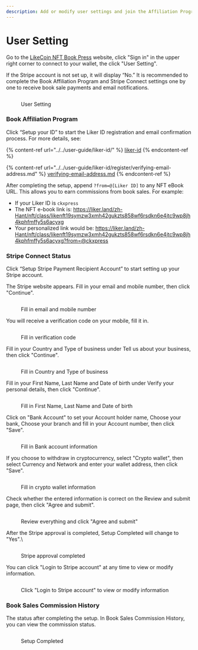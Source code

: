 ```yaml
---
description: Add or modify user settings and join the Affiliation Program
---
```


# User Setting

Go to the [LikeCoin NFT Book Press](https://likecoin.github.io/nft-book-press/) website, click "Sign in" in the upper right corner to connect to your wallet, the click "User Setting".

If the Stripe account is not set up, it will display “No.” It is recommended to complete the Book Affiliation Program and Stripe Connect settings one by one to receive book sale payments and email notifications.

<figure><img src="../../.gitbook/assets/Manage Stripe Account 1.png" alt=""><figcaption><p>User Setting</p></figcaption></figure>

### Book Affiliation Program <a href="#book-affiliation-program" id="book-affiliation-program"></a>

Click “Setup your ID” to start the Liker ID registration and email confirmation process. For more details, see:

{% content-ref url="../../user-guide/liker-id/" %}
[liker-id](../../user-guide/liker-id/)
{% endcontent-ref %}

{% content-ref url="../../user-guide/liker-id/register/verifying-email-address.md" %}
[verifying-email-address.md](../../user-guide/liker-id/register/verifying-email-address.md)
{% endcontent-ref %}

After completing the setup, append `?from=@[Liker ID]` to any NFT eBook URL. This allows you to earn commissions from book sales. For example:

* If your Liker ID is `ckxpress`
* The NFT e-book link is: https://liker.land/zh-Hant/nft/class/likenft19symzw3xmh42gukzts858wf6rsdkn6e4jtc9wp8jh4kphfmffy5s6acyxg
* Your personalized link would be: https://liker.land/zh-Hant/nft/class/likenft19symzw3xmh42gukzts858wf6rsdkn6e4jtc9wp8jh4kphfmffy5s6acyxg?from=@ckxpress

### Stripe Connect Status <a href="#stripe-connect-status" id="stripe-connect-status"></a>

Click “Setup Stripe Payment Recipient Account” to start setting up your Stripe account.

The Stripe website appears. Fill in your email and mobile number, then click "Continue".

<figure><img src="../../.gitbook/assets/Manage Stripe Account 2.png" alt=""><figcaption><p>Fill in email and mobile number</p></figcaption></figure>

You will receive a verification code on your mobile, fill it in.

<figure><img src="../../.gitbook/assets/Manage Stripe Account 3.png" alt=""><figcaption><p>Fill in verification code</p></figcaption></figure>

Fill in your Country and Type of business under Tell us about your business, then click "Continue".

<figure><img src="../../.gitbook/assets/Manage Stripe Account 4.png" alt=""><figcaption><p>Fill in Country and Type of business</p></figcaption></figure>

Fill in your First Name, Last Name and Date of birth under Verify your personal details, then click "Continue".

<figure><img src="../../.gitbook/assets/Manage Stripe Account 5.png" alt=""><figcaption><p>Fill in First Name, Last Name and Date of birth</p></figcaption></figure>

Click on "Bank Account" to set your Account holder name, Choose your bank, Choose your branch and fill in your Account number, then click "Save".

<figure><img src="../../.gitbook/assets/Manage Stripe Account 6.png" alt=""><figcaption><p>Fill in Bank account information</p></figcaption></figure>

If you choose to withdraw in cryptocurrency, select "Crypto wallet", then select Currency and Network and enter your wallet address, then click "Save".

<figure><img src="../../.gitbook/assets/Manage Stripe Account 7.png" alt=""><figcaption><p>Fill in crypto wallet information</p></figcaption></figure>

Check whether the entered information is correct on the Review and submit page, then click "Agree and submit".

<figure><img src="../../.gitbook/assets/Manage Stripe Account 8.png" alt=""><figcaption><p>Review everything and click "Agree and submit"</p></figcaption></figure>

After the Stripe approval is completed, Setup Completed will change to "Yes".\


<figure><img src="../../.gitbook/assets/Manage Stripe Account 9.png" alt=""><figcaption><p>Stripe approval completed</p></figcaption></figure>

You can click "Login to Stripe account" at any time to view or modify information.

<figure><img src="../../.gitbook/assets/Manage Stripe Account 19.png" alt=""><figcaption><p>Click "Login to Stripe account" to view or modify information</p></figcaption></figure>



### Book Sales Commission History

The status after completing the setup. In Book Sales Commission History, you can view the commission status.

<figure><img src="../../.gitbook/assets/Manage Stripe Account 20.png" alt=""><figcaption><p>Setup Completed</p></figcaption></figure>
